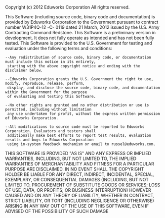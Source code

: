 Copyright (c) 2012 Eduworks Corporation
All rights reserved.
 
This Software (including source code, binary code and documentation) is provided by Eduworks Corporation to
the Government pursuant to contract number W31P4Q-12 -C- 0119 dated 21 March, 2012 issued by the U.S. Army 
Contracting Command Redstone. This Software is a preliminary version in development. It does not fully operate
as intended and has not been fully tested. This Software is provided to the U.S. Government for testing and
evaluation under the following terms and conditions:

	--Any redistribution of source code, binary code, or documentation must include this notice in its entirety, 
	 starting with the above copyright notice and ending with the disclaimer below.
	 
	--Eduworks Corporation grants the U.S. Government the right to use, modify, reproduce, release, perform,
	 display, and disclose the source code, binary code, and documentation within the Government for the purpose
	 of evaluating and testing this Software.
	 
	--No other rights are granted and no other distribution or use is permitted, including without limitation 
	 any use undertaken for profit, without the express written permission of Eduworks Corporation.
	 
	--All modifications to source code must be reported to Eduworks Corporation. Evaluators and testers shall
	 additionally make best efforts to report test results, evaluation results and bugs to Eduworks Corporation
	 using in-system feedback mechanism or email to russel@eduworks.com.
	 
THIS SOFTWARE IS PROVIDED "AS IS" AND ANY EXPRESS OR IMPLIED WARRANTIES, INCLUDING, BUT NOT LIMITED TO, THE 
IMPLIED WARRANTIES OF MERCHANTABILITY AND FITNESS FOR A PARTICULAR PURPOSE ARE DISCLAIMED. IN NO EVENT SHALL 
THE COPYRIGHT HOLDER BE LIABLE FOR ANY DIRECT, INDIRECT, INCIDENTAL, SPECIAL, EXEMPLARY, OR CONSEQUENTIAL 
DAMAGES (INCLUDING, BUT NOT LIMITED TO, PROCUREMENT OF SUBSTITUTE GOODS OR SERVICES; LOSS OF USE, DATA, OR 
PROFITS; OR BUSINESS INTERRUPTION) HOWEVER CAUSED AND ON ANY THEORY OF LIABILITY, WHETHER IN CONTRACT, STRICT 
LIABILITY, OR TORT (INCLUDING NEGLIGENCE OR OTHERWISE) ARISING IN ANY WAY OUT OF THE USE OF THIS SOFTWARE, EVEN 
IF ADVISED OF THE POSSIBILITY OF SUCH DAMAGE
